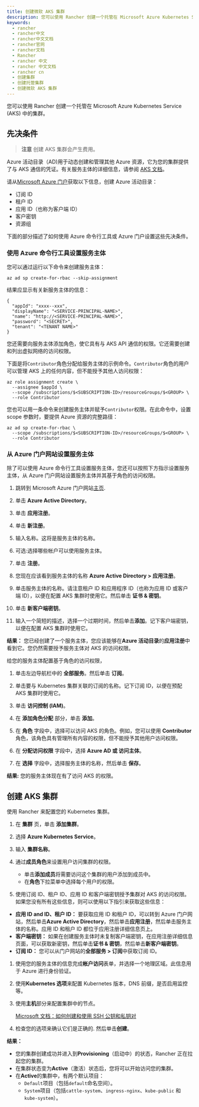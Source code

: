 ```yaml
---
title: 创建微软 AKS 集群
description: 您可以使用 Rancher 创建一个托管在 Microsoft Azure Kubernetes Service (AKS) 中的集群。要与 Azure API 交互，AKS 集群需要 Azure 活动目录 （AD） 服务主体。需要服务主体来动态创建和管理其他 Azure 资源，它为您的集群提供了与 AKS 通信的凭证。有关服务主体的详细信息，请参阅AKS 文档。
keywords:
  - rancher
  - rancher中文
  - rancher中文文档
  - rancher官网
  - rancher文档
  - Rancher
  - rancher 中文
  - rancher 中文文档
  - rancher cn
  - 创建集群
  - 创建托管集群
  - 创建微软 AKS 集群
---
```


您可以使用 Rancher 创建一个托管在 Microsoft Azure Kubernetes Service (AKS) 中的集群。

## 先决条件

> **注意**
> 创建 AKS 集群会产生费用。

Azure 活动目录（AD)用于动态创建和管理其他 Azure 资源，它为您的集群提供了与 AKS 通信的凭证。有关服务主体的详细信息，请参阅 [AKS 文档](https://docs.microsoft.com/zh-cn/azure/aks/kubernetes-service-principal)。

请从[Microsoft Azure 门户](https://portal.azure.com)获取以下信息，创建 Azure 活动目录：

- 订阅 ID
- 租户 ID
- 应用 ID（也称为客户端 ID）
- 客户密钥
- 资源组

下面的部分描述了如何使用 Azure 命令行工具或 Azure 门户设置这些先决条件。

### 使用 Azure 命令行工具设置服务主体

您可以通过运行以下命令来创建服务主体：

```
az ad sp create-for-rbac --skip-assignment
```

结果应显示有关新服务主体的信息：

```
{
  "appId": "xxxx--xxx",
  "displayName": "<SERVICE-PRINCIPAL-NAME>",
  "name": "http://<SERVICE-PRINCIPAL-NAME>",
  "password": "<SECRET>",
  "tenant": "<TENANT NAME>"
}
```

您还需要向服务主体添加角色，使它具有与 AKS API 通信的权限。它还需要创建和列出虚拟网络的访问权限。

下面是将`Contributor`角色分配给服务主体的示例命令。`Contributor`角色的用户可以管理 AKS 上的任何内容，但不能授予其他人访问权限：

```
az role assignment create \
  --assignee $appId \
  --scope /subscriptions/$<SUBSCRIPTION-ID>/resourceGroups/$<GROUP> \
  --role Contributor
```

您也可以用一条命令来创建服务主体并赋予`Contributor`权限。在此命令中，设置 scope 参数时，要提供 Azure 资源的完整路径：

```
az ad sp create-for-rbac \
  --scope /subscriptions/$<SUBSCRIPTION-ID>/resourceGroups/$<GROUP> \
  --role Contributor
```

### 从 Azure 门户网站设置服务主体

除了可以使用 Azure 命令行工具设置服务主体，您还可以按照下方指示设置服务主体，从 Azure 门户网站设置服务主体并其基于角色的访问权限。

1. 跳转到 Microsoft Azure 门户网站[主页](https://portal.azure.com).

1. 单击 **Azure Active Directory**。

1. 单击 **应用注册**。

1. 单击 **新注册**。

1. 输入名称。这将是服务主体的名称。

1. 可选:选择哪些帐户可以使用服务主体。

1. 单击 **注册**。

1. 您现在应该看到服务主体的名称 **Azure Active Directory > 应用注册**。

1. 单击服务主体的名称。请注意租户 ID 和应用程序 ID（也称为应用 ID 或客户端 ID），以便在配置 AKS 集群时使用它。然后单击 **证书 & 密钥**。

1. 单击 **新客户端密钥**。

1. 输入一个简短的描述，选择一个过期时间，然后单击**添加**。记下客户端密钥，以便在配置 AKS 集群时使用它。

**结果：** 您已经创建了一个服务主体，您应该能够在**Azure 活动目录**的**应用注册**中看到它。您仍然需要授予服务主体对 AKS 的访问权限。

给您的服务主体配置基于角色的访问权限，

1. 单击左边导航栏中的 **全部服务**。然后单击 **订阅**。

1. 单击要与 Kubernetes 集群关联的订阅的名称。记下订阅 ID，以便在预配 AKS 集群时使用它。

1. 单击 **访问控制 (IAM)**。

1. 在 **添加角色分配** 部分，单击 **添加**。

1. 在 **角色** 字段中，选择可以访问 AKS 的角色。例如，您可以使用 **Contributor** 角色，该角色具有管理所有内容的权限，但不能授予其他用户访问权限。

1. 在 **分配访问权限** 字段中，选择 **Azure AD 或 访问主体**。

1. 在 **选择** 字段中，选择服务主体的名称，然后单击 **保存**。

**结果:** 您的服务主体现在有了访问 AKS 的权限。

## 创建 AKS 集群

使用 Rancher 来配置您的 Kubernetes 集群。

1. 在 **集群** 页，单击 **添加集群**。

1. 选择 **Azure Kubernetes Service**。

1. 输入 **集群名称**。

1. 通过**成员角色**来设置用户访问集群的权限。

   - 单击**添加成员**将需要访问这个集群的用户添加到成员中。
   - 在**角色**下拉菜单中选择每个用户的权限。

1. 使用订阅 ID、租户 ID、应用 ID 和客户端密钥授予集群对 AKS 的访问权限。如果您没有所有这些信息，则可以使用以下指引来获取这些信息：

- **应用 ID and ID、租户 ID：** 要获取应用 ID 和租户 ID，可以转到 Azure 门户网站，然后单击**Azure Active Directory**，然后单击**应用注册**，然后单击服务主体的名称。应用 ID 和租户 ID 都位于应用注册详细信息页上。
- **客户端密钥：** 如果在创建服务主体时未复制客户端密钥，在应用注册详细信息页面，可以获取新密钥，然后单击**证书 & 密钥**，然后单击**新客户端密钥**。
- **订阅 ID：** 您可以从门户网站的**全部服务 > 订阅**中获取订阅 ID。

1.  使用您的服务主体的信息完成**帐户访问**表单，并选择一个地理区域。此信息用于 Azure 进行身份验证。

1.  使用**Kubernetes 选项**来配置 Kubernetes 版本，DNS 前缀，是否启用监控等。
1.  使用**主机**部分来配置集群中的节点。

    [Microsoft 文档：如何创建和使用 SSH 公钥和私钥对](https://docs.microsoft.com/en-us/azure/virtual-machines/linux/mac-create-ssh-keys)

1.  检查您的选项来确认它们是正确的. 然后单击**创建**。

**结果：**

- 您的集群创建成功并进入到**Provisioning**（启动中）的状态，Rancher 正在拉起您的集群。
- 在集群状态变为**Active**（激活）状态后，您将可以开始访问您的集群。
- 在**Active**的集群中，有两个默认项目：
  - `Default`项目（包括`default`命名空间）。
  - `System`项目（包括`cattle-system`、`ingress-nginx`、`kube-public` 和 `kube-system`）。
